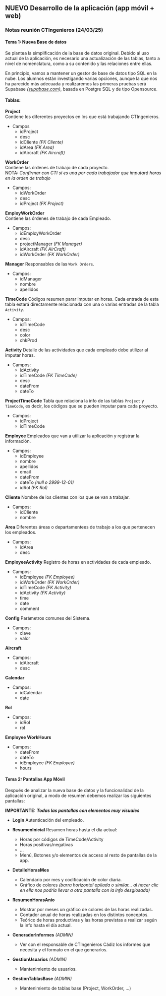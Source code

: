 ## NUEVO Desarrollo de la aplicación (app móvil + web)

### Notas reunión CTIngenieros (24/03/25)

#### Tema 1: Nueva Base de datos

Se plantea la simplificación de la base de datos original. Debido al uso actual de la aplicación, es necesario una actualización de las tablas, tanto a nivel de nomenclatura, como a su contenido y las relaciones entre ellas.

En principio, vamos a mantener un gestor de base de datos tipo SQL en la nube. Los alumnos están investigando varias opciones, aunque la que nos ha parecido más adecuada y realizaremos las primeras pruebas será Supabase *([supabase.com](https://supabase.com))*, basada en Postgre SQL y de tipo Opensource.

#### Tablas:

**Project**  
Contiene los diferentes proyectos en los que está trabajando CTIngenieros.

- Campos
   * idProject
   * desc
   * idCliente *(FK Cliente)*
   * idArea *(FK Area)*
   * idAircraft *(FK Aircraft)*

**WorkOrder**  
Contiene las órdenes de trabajo de cada proyecto.  
NOTA: *Confirmar con CTI si es una por cada trabajador que imputará horas en la orden de trabajo*

- Campos:
   * idWorkOrder
   * desc
   * idProject *(FK Project)*

**EmployWorkOrder**  
Contiene las órdenes de trabajo de cada Empleado.  

- Campos:
   * idEmployWorkOrder
   * desc
   * projectManager *(FK Manager)*
   * idAircraft *(FK AirCraft)*
   * idWorkOrder *(FK WorkOrder)*

**Manager**
Responsables de las `Work Orders`.

- Campos:
   * idManager
   * nombre
   * apellidos

**TimeCode**
Códigos resumen parar imputar en horas. Cada entrada de esta tabla estará directamente relacionada con una o varias entradas de la tabla `Activity`.

- Campos:
   * idTimeCode
   * desc
   * color
   * chkProd

**Activity**
Detalle de las actividades que cada empleado debe utilizar al imputar horas.

- Campos:
   * idActivity
   * idTimeCode *(FK TimeCode)*
   * desc
   * dateFrom
   * dateTo

**ProjectTimeCode**
Tabla que relaciona la info de las tablas `Project` y `TimeCode`, es decir, los códigos que se pueden imputar para cada proyecto.

- Campos:
   * idProject
   * idTimeCode
 
**Employee**
Empleados que van a utilizar la aplicación y registrar la información.

- Campos:
   * idEmployee
   * nombre
   * apellidos
   * email
   * dateFrom
   * dateTo *(null o 2999-12-01)*
   * idRol *(FK Rol)*

 
**Cliente**
Nombre de los clientes con los que se van a trabajar.

- Campos:
   * idCliente
   * nombre
 
**Area**
Diferentes áreas o departamentees de trabajo a los que pertenecen los empleados.

- Campos:
   * idArea
   * desc

**EmployeeActivity**
Registro de horas en actividades de cada empleado.

- Campos:
   * idEmployee *(FK Employee)*
   * idWorkOrder *(FK WorkOrder)*
   * idTimeCode *(FK Activity)*
   * idActivity *(FK Activity)*
   * time
   * date
   * comment

**Config**
Parámetros comunes del Sistema.

- Campos:
   * clave
   * valor

**Aircraft**

- Campos:
    * idAircraft
    * desc

**Calendar**

- Campos:
    * idCalendar
    * date

**Rol**

- Campos:
     * idRol
     * rol

**Employee WorkHours**

- Campos:
    * dateFrom
    * dateTo
    * idEmployee *(FK Employee)*
    * hours

#### Tema 2: Pantallas App Móvil

Después de analizar la nueva base de datos y la funcionalidad de la aplicación original, a modo de resumen debemos realizar las siguientes pantallas:

**IMPORTANTE:** ***Todas las pantallas con elementos muy visuales***

- **Login**
Autenticación del empleado.

- **ResumenInicial**
Resumen horas hasta el día actual:
   * Horas por códigos de TimeCode/Activity
   * Horas positivas/negativas
   * ...
   * Menú, Botones y/o elementos de acceso al resto de pantallas de la app.

- **DetalleHorasMes**
   * Calendario por mes y codificación de color diaria.
   * Gráfico de colores *(barra horizontal apilada o similar... al hacer clic en ella nos podría llevar a otra pantalla con la info desglosada)*

- **ResumenHorasAnio**
  * Mostrar por meses un gráfico de colores de las horas realizadas.
  * Contador anual de horas realizadas en los distintos conceptos.
  * Teórico de horas productivas y las horas previstas a realizar según la info hasta el día actual.

- **GeneradorInformes** *(ADMIN)*
   * Ver con el responsable de CTIngenieros Cádiz los informes que necesita y el formato en el que generarlos.

- **GestionUsuarios** *(ADMIN)*
  * Mantenimiento de usuarios.

- **GestionTablasBase** *(ADMIN)*
   * Mantenimiento de tablas base (Project, WorkOrder, ...)

